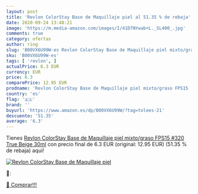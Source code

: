 ```yaml
---
layout: post
title: 'Revlon ColorStay Base de Maquillaje piel al 51.35 % de rebaja'
date: 2020-09-24 13:48:21
image: 'https://m.media-amazon.com/images/I/41D7NYwab+L._SL400_.jpg'
comments: true
category: ofertas
author: ring
slug: 'B00VX6U99W-es Revlon ColorStay Base de Maquillaje piel mixto/graso FPS15...'
sku: 'B00VX6U99W-es'
tags: [ 'revlon', ]
actualPrice: 6.3 EUR
currency: EUR
price: 6.3
comparePrice: 12.95 EUR
prodname: 'Revlon ColorStay Base de Maquillaje piel mixto/graso FPS15  #320 True Beige  30ml'
country: 'es'
flag: '🇪🇸'
brand: ''
buyurl: 'https://www.amazon.es/dp/B00VX6U99W/?tag=tolees-21'
descuento: '51.35'
average: '6.3'
---
```


Tienes [Revlon ColorStay Base de Maquillaje piel mixto/graso FPS15  #320 True Beige  30ml](https://www.amazon.es/dp/B00VX6U99W/?tag=tolees-21) con precio final de  6.3 EUR (original: 12.95 EUR) (51.35 %  de rebaja) aqui!

[![Revlon ColorStay Base de Maquillaje piel](https://m.media-amazon.com/images/I/41D7NYwab+L._SL400_.jpg)](https://www.amazon.es/dp/B00VX6U99W/?tag=tolees-21)

🔎:


[🛒 Comprar!!!](https://www.amazon.es/dp/B00VX6U99W/?tag=tolees-21)
